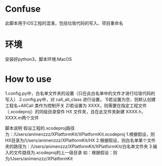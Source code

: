 # Confuse
此脚本用于iOS工程的混淆，包括垃圾代码的写入、项目重命名

# 环境
安装好python3，脚本环境:MacOS

# How to use
1.config.py中，白名单文件夹的设置（只在此白名单中的文件才进行垃圾代码的写入）
2.config.py中，对 call_all_class 进行设置，
  1)若设置为空，则默认创建 工程名+AllCall 类作为控制开关
  2)若设置为 XXXX，则需要在指定工程文件（.xcodeproj）的同级目录穿件 HX 文件夹，且在此文件夹新建 XXXX.h，XXXX.m两个文件
  
 脚本说明
假设工程的.xcodeproj路径为：/Users/animenzzz/XPlatformKit/XPlatformKit.xcodeproj
1.根据假设，则HX目录为/Users/animenzzz/XPlatformKit/HX
2.根据假设，则白名单某个文件夹的路径为：/Users/animenzzz/XPlatformKit/XPlatformKit/白名单文件夹
3.输入的文件路径为.xcodeproj的上一级目录
如：根据假设：则为/Users/animenzzz/XPlatformKit
